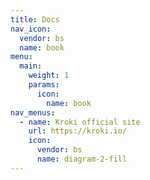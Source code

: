 ```yaml
---
title: Docs
nav_icon:
  vendor: bs
  name: book
menu:
  main:
    weight: 1
    params:
      icon:
        name: book
nav_menus:
  - name: Kroki official site
    url: https://kroki.io/
    icon:
      vendor: bs
      name: diagram-2-fill
---
```

